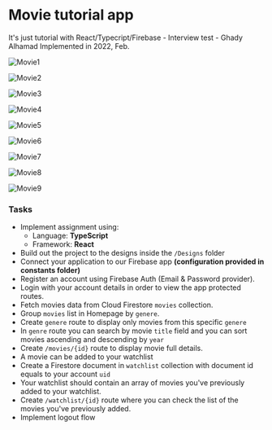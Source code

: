 <h1>Movie tutorial app </h1> 
 
It's just tutorial with React/Typecript/Firebase - Interview test - Ghady Alhamad
Implemented in 2022, Feb.

![Movie1](https://raw.githubusercontent.com/GhadyAlhamad/MovieApp/main/samples/home4.PNG)

![Movie2](https://raw.githubusercontent.com/GhadyAlhamad/MovieApp/main/samples/genreMovies.PNG?raw=true)

![Movie3](https://raw.githubusercontent.com/GhadyAlhamad/MovieApp/main/samples/movies1.PNG?raw=true)

![Movie4](https://raw.githubusercontent.com/GhadyAlhamad/MovieApp/main/samples/movies5.PNG?raw=true)

![Movie5](https://raw.githubusercontent.com/GhadyAlhamad/MovieApp/main/samples/movies6.PNG?raw=true)

![Movie6](https://raw.githubusercontent.com/GhadyAlhamad/MovieApp/main/samples/movies3.PNG?raw=true)

![Movie7](https://raw.githubusercontent.com/GhadyAlhamad/MovieApp/main/samples/movies4.PNG?raw=true)

![Movie8](https://raw.githubusercontent.com/GhadyAlhamad/MovieApp/main/samples/watchlist.PNG?raw=true)

![Movie9](https://raw.githubusercontent.com/GhadyAlhamad/MovieApp/main/samples/login.PNG?raw=true)

### Tasks

- Implement assignment using:
  - Language: **TypeScript**
  - Framework: **React**
- Build out the project to the designs inside the `/Designs` folder
- Connect your application to our Firebase app **(configuration provided in constants folder)**
- Register an account using Firebase Auth (Email & Password provider).
- Login with your account details in order to view the app protected routes.
- Fetch movies data from Cloud Firestore `movies` collection.
- Group `movies` list in Homepage by `genere`.
- Create `genere` route to display only movies from this specific `genere`
- In `genre` route you can search by movie `title` field and you can sort movies ascending and descending by `year`
- Create `/movies/{id}` route to display movie full details.
- A movie can be added to your watchlist
- Create a Firestore document in `watchlist` collection with document id equals to your account `uid`
- Your watchlist should contain an array of movies you've previously added to your watchlist.
- Create `/watchlist/{id}` route where you can check the list of the movies you've previously added.
- Implement logout flow
 
